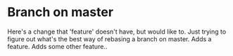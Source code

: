 # Branch on master

Here's a change that 'feature' doesn't have, but would like to.
Just trying to figure out what's the best way of rebasing a branch on master.
Adds a feature.
Adds some other feature..
